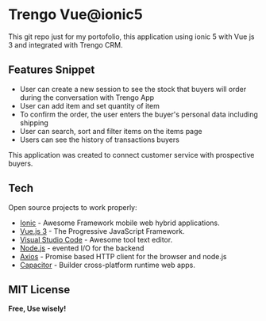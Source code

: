 # Trengo Vue@ionic5
This git repo just for my portofolio, this application using ionic 5 with Vue js 3 and integrated with Trengo CRM. 

## Features Snippet
- User can create a new session to see the stock that buyers will order during the conversation with Trengo App
- User can add item and set quantity of item
- To confirm the order, the user enters the buyer's personal data including shipping
- User can search, sort and filter items on the items page
- Users can see the history of transactions buyers

This application was created to connect customer service with prospective buyers.

## Tech

Open source projects to work properly:

- [Ionic] - Awesome Framework mobile web hybrid applications.
- [Vue.js 3] - The Progressive JavaScript Framework.
- [Visual Studio Code] - Awesome tool text editor.
- [Node.js] - evented I/O for the backend
- [Axios] - Promise based HTTP client for the browser and node.js
- [Capacitor] - Builder cross-platform runtime web apps.




## MIT License

**Free, Use wisely!**

[//]: # (These are reference links used in the body of this note and get stripped out when the markdown processor does its job. There is no need to format nicely because it shouldn't be seen.)

   [Capacitor]: <https://capacitorjs.com/>
   [Vue.js 3]: <https://vuejs.org/>
   [Visual Studio Code]: <https://code.visualstudio.com/>
   [node.js]: <http://nodejs.org>
   [Axios]: <https://github.com/axios/axios/>
   [Ionic]: <https://ionicframework.com/>
